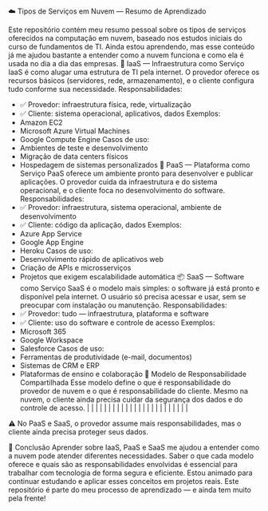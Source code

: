 ☁️ Tipos de Serviços em Nuvem — Resumo de Aprendizado

Este repositório contém meu resumo pessoal sobre os tipos de serviços oferecidos na computação em nuvem, baseado nos estudos iniciais do curso de fundamentos de TI. Ainda estou aprendendo, mas esse conteúdo já me ajudou bastante a entender como a nuvem funciona e como ela é usada no dia a dia das empresas.
🧱 IaaS — Infraestrutura como Serviço
IaaS é como alugar uma estrutura de TI pela internet. O provedor oferece os recursos básicos (servidores, rede, armazenamento), e o cliente configura tudo conforme sua necessidade.
Responsabilidades:
- ✅ Provedor: infraestrutura física, rede, virtualização
- ✅ Cliente: sistema operacional, aplicativos, dados
Exemplos:
- Amazon EC2
- Microsoft Azure Virtual Machines
- Google Compute Engine
Casos de uso:
- Ambientes de teste e desenvolvimento
- Migração de data centers físicos
- Hospedagem de sistemas personalizados
🧰 PaaS — Plataforma como Serviço
PaaS oferece um ambiente pronto para desenvolver e publicar aplicações. O provedor cuida da infraestrutura e do sistema operacional, e o cliente foca no desenvolvimento do software.
Responsabilidades:
- ✅ Provedor: infraestrutura, sistema operacional, ambiente de desenvolvimento
- ✅ Cliente: código da aplicação, dados
Exemplos:
- Azure App Service
- Google App Engine
- Heroku
Casos de uso:
- Desenvolvimento rápido de aplicativos web
- Criação de APIs e microsserviços
- Projetos que exigem escalabilidade automática
📦 SaaS — Software como Serviço
SaaS é o modelo mais simples: o software já está pronto e disponível pela internet. O usuário só precisa acessar e usar, sem se preocupar com instalação ou manutenção.
Responsabilidades:
- ✅ Provedor: tudo — infraestrutura, plataforma e software
- ✅ Cliente: uso do software e controle de acesso
Exemplos:
- Microsoft 365
- Google Workspace
- Salesforce
Casos de uso:
- Ferramentas de produtividade (e-mail, documentos)
- Sistemas de CRM e ERP
- Plataformas de ensino e colaboração
🔐 Modelo de Responsabilidade Compartilhada
Esse modelo define o que é responsabilidade do provedor de nuvem e o que é responsabilidade do cliente. Mesmo na nuvem, o cliente ainda precisa cuidar da segurança dos dados e do controle de acesso.
|  |  |  | 
|  |  |  | 
|  |  |  | 
|  |  |  | 
|  |  |  | 
|  |  |  | 


⚠️ No PaaS e SaaS, o provedor assume mais responsabilidades, mas o cliente ainda precisa proteger seus dados.

🚀 Conclusão
Aprender sobre IaaS, PaaS e SaaS me ajudou a entender como a nuvem pode atender diferentes necessidades. Saber o que cada modelo oferece e quais são as responsabilidades envolvidas é essencial para trabalhar com tecnologia de forma segura e eficiente.
Estou animado para continuar estudando e aplicar esses conceitos em projetos reais. Este repositório é parte do meu processo de aprendizado — e ainda tem muito pela frente!


